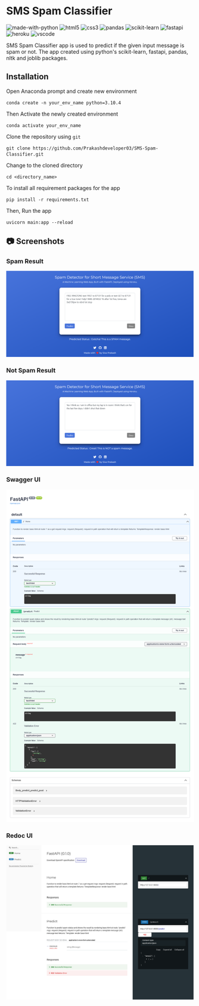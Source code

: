 # SMS Spam Classifier
![made-with-python](https://img.shields.io/badge/Made%20with-Python-0078D4.svg)
![html5](https://img.shields.io/badge/HTML5-E34F26?logo=html5&logoColor=white)
![css3](https://img.shields.io/badge/CSS3-1572B6?logo=css3&logoColor=white)
![pandas](https://img.shields.io/badge/Pandas-2C2D72?logo=pandas&logoColor=white)
![scikit-learn](https://img.shields.io/badge/scikit_learn-0078D4?logo=scikit-learn&logoColor=white)
![fastapi](https://img.shields.io/badge/fastapi-109989?logo=FASTAPI&logoColor=white)
![heroku](https://img.shields.io/badge/Heroku-430098?logo=heroku&logoColor=white)
![vscode](https://img.shields.io/badge/Visual_Studio_Code-0078D4?logo=visual%20studio%20code&logoColor=white)

SMS Spam Classifier app is used to predict if the given input message is spam or not. The app created using python's scikit-learn, fastapi, pandas, nltk and joblib packages.

## Installation
Open Anaconda prompt and create new environment
```
conda create -n your_env_name python=3.10.4
```
Then Activate the newly created environment
```
conda activate your_env_name
```
Clone the repository using `git`
```
git clone https://github.com/Prakashdeveloper03/SMS-Spam-Classifier.git
```
Change to the cloned directory
```
cd <directory_name>
```
To install all requirement packages for the app
```
pip install -r requirements.txt
```
Then, Run the app
```
uvicorn main:app --reload
```
## 📷 Screenshots
### Spam Result
![spam_image](markdown/spam.png)
### Not Spam Result
![not_spam_image](markdown/noSpam.png)
### Swagger UI
![swagger_image](markdown/swagger.png)
### Redoc UI
![redoc_image](markdown/redoc.png)

